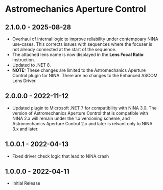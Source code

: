 ﻿# Astromechanics Aperture Control

## 2.1.0.0 - 2025-08-28
* Overhaul of internal logic to improve reliability under contempoary NINA use-cases. This corrects issues with sequences where the focuser is not already connected at the start of the sequence.
* The attached lens name is now displayed in the **Lens Focal Ratio** instruction.
* Updated to .NET 8.
* **NOTE:** These changes are limited to the Astromechanics Aperture Control plugin for NINA. There are no changes to the Enhanced ASCOM Lens Driver.

## 2.0.0.0 - 2022-11-12
* Updated plugin to Microsoft .NET 7 for compatibility with NINA 3.0. The version of Astromechanics Aperture Control that is compatible with NINA 2.x will remain under the 1.x versioning scheme, and Astromechanics Aperture Control 2.x and later is relvant only to NINA 3.x and later.

## 1.0.0.1 - 2022-04-13
* Fixed driver check logic that lead to NINA crash

## 1.0.0.0 - 2022-04-11
* Initial Release
